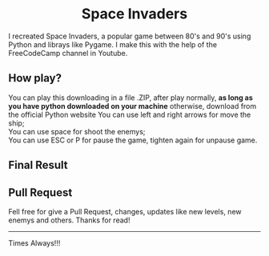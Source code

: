 <h1 style="text-align: center">Space Invaders</h1>

I recreated Space Invaders, a popular game between 80's and 90's using Python and librays like Pygame.
I make this with the help of the FreeCodeCamp channel in Youtube.

	
<h2>How play?</h2>
You can play this downloading in a file .ZIP, after play normally, <b>as long as you have python downloaded on your machine</b> otherwise, download from the official Python website
You can use left and right arrows for move the ship; <br />
You can use space for shoot the enemys; <br />
You can use ESC or P for pause the game, tighten again for unpause game. <br />

<h2>Final Result</h2>

<h2>Pull Request</h2>
<p>Fell free for give a Pull Request, changes, updates like new levels, new enemys and others. Thanks for read!</p>
<hr>
<p>Times Always!!!</p>
